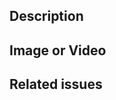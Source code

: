 ## Description
<!--
PR description (What do these changes do?)
Bulleted list of what was done in the commit.
So be succinct and objective.
-->

## Image or Video
<!--
If you changed some UI is highly recommed to put an image or video. If not, you can delete this section.
-->

## Related issues
<!--
Trello related cards, example
[GAUGE-1](https://trello.com/c/dZYNGnYt/1-login-cadastro)
-->
